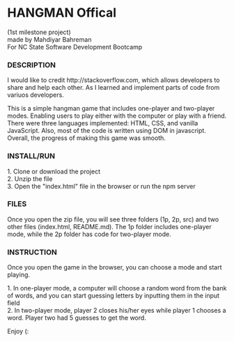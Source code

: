 <h1>HANGMAN Offical</h1>
(1st milestone project)<br>
made by Mahdiyar Bahreman<br>
For NC State Software Development Bootcamp 

<h3>DESCRIPTION</h3>
<p>I would like to credit http://stackoverflow.com, which allows developers to share and help each other. As I learned and implement parts of code from variuos developers.

This is a simple hangman game that includes one-player and two-player modes. Enabling users to play either with the computer or play with a friend. There were three languages implemented: HTML, CSS, and vanilla JavaScript. Also, most of the code is written using DOM in javascript. Overall, the progress of making this game was smooth.</p>

<h3>INSTALL/RUN</h3>
1. Clone or download the project<br>
2. Unzip the file<br>
3. Open the "index.html" file in the browser or run the npm server<br>

<h3>FILES</h3>
<p>Once you open the zip file, you will see three folders (1p, 2p, src) and two other files (index.html, README.md). The 1p folder includes one-player mode, while the 2p folder has code for two-player mode.</p>

<h3>INSTRUCTION</h3>
<p>Once you open the game in the browser, you can choose a mode and start playing.</p>
1. In one-player mode, a computer will choose a random word from the bank of words, and you can start guessing letters by inputting them in the input field<br>
2. In two-player mode, player 2 closes his/her eyes while player 1 chooses a word. Player two had 5 guesses to get the word.

<p>Enjoy (:</p>
